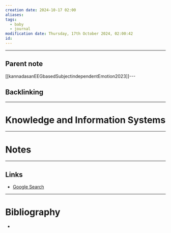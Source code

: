 ```yaml
---
creation date: 2024-10-17 02:00
aliases: 
tags:
  - baby
  - journal
modification date: Thursday, 17th October 2024, 02:00:42
id:
---
```

---

## Parent note
[[kannadasanEEGbasedSubjectindependentEmotion2023]]---
## Backlinking


---
# Knowledge and Information Systems


---
# Notes


---
## Links
- [Google Search](https://www.google.com/search?q=Knowledge+and+Information+Systems)

---
# Bibliography
+ 